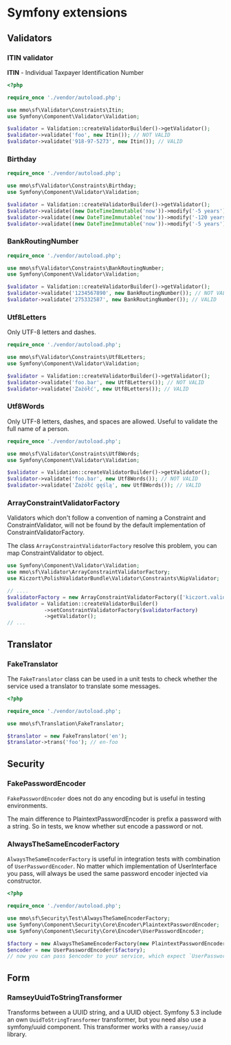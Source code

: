 # Symfony extensions

## Validators

### ITIN validator

**ITIN** - Individual Taxpayer Identification Number

```php
<?php

require_once './vendor/autoload.php';

use mmo\sf\Validator\Constraints\Itin;
use Symfony\Component\Validator\Validation;

$validator = Validation::createValidatorBuilder()->getValidator();
$validator->validate('foo', new Itin()); // NOT VALID
$validator->validate('918-97-5273', new Itin()); // VALID
```

### Birthday

```php
require_once './vendor/autoload.php';

use mmo\sf\Validator\Constraints\Birthday;
use Symfony\Component\Validator\Validation;

$validator = Validation::createValidatorBuilder()->getValidator();
$validator->validate((new DateTimeImmutable('now'))->modify('-5 years'), new Birthday(['minAge' => 18])); // NOT VALID
$validator->validate((new DateTimeImmutable('now'))->modify('-120 years'), new Birthday()); // NOT VALID
$validator->validate((new DateTimeImmutable('now'))->modify('-5 years'), new Birthday()); // VALID
```

### BankRoutingNumber

```php
require_once './vendor/autoload.php';

use mmo\sf\Validator\Constraints\BankRoutingNumber;
use Symfony\Component\Validator\Validation;

$validator = Validation::createValidatorBuilder()->getValidator();
$validator->validate('1234567890', new BankRoutingNumber()); // NOT VALID
$validator->validate('275332587', new BankRoutingNumber()); // VALID
```

### Utf8Letters

Only UTF-8 letters and dashes.

```php
require_once './vendor/autoload.php';

use mmo\sf\Validator\Constraints\Utf8Letters;
use Symfony\Component\Validator\Validation;

$validator = Validation::createValidatorBuilder()->getValidator();
$validator->validate('foo.bar', new Utf8Letters()); // NOT VALID
$validator->validate('Zażółć', new Utf8Letters()); // VALID
```

### Utf8Words

Only UTF-8 letters, dashes, and spaces are allowed. Useful to validate the full name of a person.

```php
require_once './vendor/autoload.php';

use mmo\sf\Validator\Constraints\Utf8Words;
use Symfony\Component\Validator\Validation;

$validator = Validation::createValidatorBuilder()->getValidator();
$validator->validate('foo.bar', new Utf8Words()); // NOT VALID
$validator->validate('Zażółć gęślą', new Utf8Words()); // VALID
```

### ArrayConstraintValidatorFactory

Validators which don't follow a convention of naming a Constraint and ConstraintValidator,
will not be found by the default implementation of ConstraintValidatorFactory.

The class `ArrayConstraintValidatorFactory` resolve this problem, you can map ConstraintValidator to object.

```php
use Symfony\Component\Validator\Validation;
use mmo\sf\Validator\ArrayConstraintValidatorFactory;
use Kiczort\PolishValidatorBundle\Validator\Constraints\NipValidator;

// ....
$validatorFactory = new ArrayConstraintValidatorFactory(['kiczort.validator.nip' => new NipValidator()]);
$validator = Validation::createValidatorBuilder()
            ->setConstraintValidatorFactory($validatorFactory)
            ->getValidator();
// ...
```

## Translator

### FakeTranslator

The `FakeTranslator` class can be used in a unit tests to check whether the service used a translator to translate some messages.

```php
<?php

require_once './vendor/autoload.php';

use mmo\sf\Translation\FakeTranslator;

$translator = new FakeTranslator('en');
$translator->trans('foo'); // en-foo
```

## Security

### FakePasswordEncoder

`FakePasswordEncoder` does not do any encoding but is useful in testing environments.

The main difference to PlaintextPasswordEncoder is prefix a password with a string.
So in tests, we know whether sut encode a password or not.

### AlwaysTheSameEncoderFactory

`AlwaysTheSameEncoderFactory`  is useful in integration tests with combination of `UserPasswordEncoder`. No matter which implementation of UserInterface you pass,
will always be used the same password encoder injected via constructor.

```php
<?php

require_once './vendor/autoload.php';

use mmo\sf\Security\Test\AlwaysTheSameEncoderFactory;
use Symfony\Component\Security\Core\Encoder\PlaintextPasswordEncoder;
use Symfony\Component\Security\Core\Encoder\UserPasswordEncoder;

$factory = new AlwaysTheSameEncoderFactory(new PlaintextPasswordEncoder());
$encoder = new UserPasswordEncoder($factory);
// now you can pass $encoder to your service, which expect `UserPasswordEncoderInterface`
```

## Form

### RamseyUuidToStringTransformer

Transforms between a UUID string, and a UUID object.
Symfony 5.3 include an own `UuidToStringTransformer` transformer, but you need also use a symfony/uuid component.
This transformer works with a `ramsey/uuid` library.
